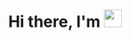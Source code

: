 <h1  align="center"> Hi there, I'm <img src="https://www.emojiall.com/images/240/telegram/1f44b.gif" height="32"/></h1>

